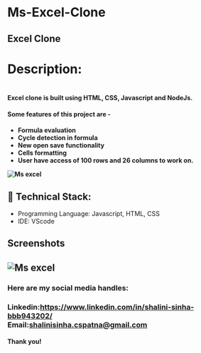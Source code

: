 # Ms-Excel-Clone
<h2>Excel Clone<h2>
<h1><b>Description:</b><h1>
<h4><b>Excel clone is built using HTML, CSS, Javascript and NodeJs.</b><h4>

<h4><b>Some features of this project are -</b><h4>
<ul>
<li>Formula evaluation</li>
<li>Cycle detection in formula</li>
<li>New open save functionality</li>
<li>Cells formatting</li>
  <li>User have access of 100 rows and 26 columns to work on.</li>
</ul>

![Ms excel](https://user-images.githubusercontent.com/122859073/220099500-2b3297e2-3b3d-432d-b483-a58c0e73ce28.png)

<h2>🚀 Technical Stack:</h2>

<ul>
<li>Programming Language: Javascript, HTML, CSS</li>
<li>IDE: VScode</li>
</ul>

<h2>Screenshots<h2>

![Ms excel](https://user-images.githubusercontent.com/122859073/220100354-0e0b1144-9a71-4053-8a12-f6fb1397959e.png)

<h3>Here are my social media handles:<h3>

Linkedin:https://www.linkedin.com/in/shalini-sinha-bbb943202/<br>
Email:shalinisinha.cspatna@gmail.com

<h4>Thank you!<h4>
